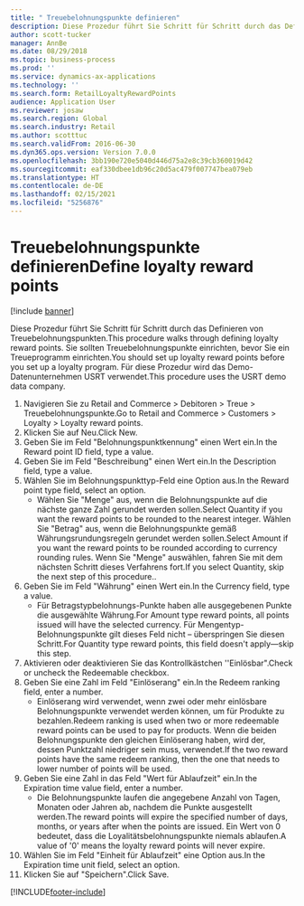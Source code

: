 ```yaml
---
title: " Treuebelohnungspunkte definieren"
description: Diese Prozedur führt Sie Schritt für Schritt durch das Definieren von Treuebelohnungspunkten.
author: scott-tucker
manager: AnnBe
ms.date: 08/29/2018
ms.topic: business-process
ms.prod: ''
ms.service: dynamics-ax-applications
ms.technology: ''
ms.search.form: RetailLoyaltyRewardPoints
audience: Application User
ms.reviewer: josaw
ms.search.region: Global
ms.search.industry: Retail
ms.author: scotttuc
ms.search.validFrom: 2016-06-30
ms.dyn365.ops.version: Version 7.0.0
ms.openlocfilehash: 3bb190e720e5040d446d75a2e8c39cb360019d42
ms.sourcegitcommit: eaf330dbee1db96c20d5ac479f007747bea079eb
ms.translationtype: HT
ms.contentlocale: de-DE
ms.lasthandoff: 02/15/2021
ms.locfileid: "5256876"
---
```

# <a name="define-loyalty-reward-points"></a><span data-ttu-id="23471-103"> Treuebelohnungspunkte definieren</span><span class="sxs-lookup"><span data-stu-id="23471-103">Define loyalty reward points</span></span>

[!include [banner](../includes/banner.md)]

<span data-ttu-id="23471-104">Diese Prozedur führt Sie Schritt für Schritt durch das Definieren von Treuebelohnungspunkten.</span><span class="sxs-lookup"><span data-stu-id="23471-104">This procedure walks through defining loyalty reward points.</span></span> <span data-ttu-id="23471-105">Sie sollten Treuebelohnungspunkte einrichten, bevor Sie ein Treueprogramm einrichten.</span><span class="sxs-lookup"><span data-stu-id="23471-105">You should set up loyalty reward points before you set up a loyalty program.</span></span> <span data-ttu-id="23471-106">Für diese Prozedur wird das Demo-Datenunternehmen USRT verwendet.</span><span class="sxs-lookup"><span data-stu-id="23471-106">This procedure uses the USRT demo data company.</span></span>

1. <span data-ttu-id="23471-107">Navigieren Sie zu Retail and Commerce > Debitoren > Treue > Treuebelohnungspunkte.</span><span class="sxs-lookup"><span data-stu-id="23471-107">Go to Retail and Commerce > Customers > Loyalty > Loyalty reward points.</span></span>
2. <span data-ttu-id="23471-108">Klicken Sie auf Neu.</span><span class="sxs-lookup"><span data-stu-id="23471-108">Click New.</span></span>
3. <span data-ttu-id="23471-109">Geben Sie im Feld "Belohnungspunktkennung" einen Wert ein.</span><span class="sxs-lookup"><span data-stu-id="23471-109">In the Reward point ID field, type a value.</span></span>
4. <span data-ttu-id="23471-110">Geben Sie im Feld "Beschreibung" einen Wert ein.</span><span class="sxs-lookup"><span data-stu-id="23471-110">In the Description field, type a value.</span></span>
5. <span data-ttu-id="23471-111">Wählen Sie im Belohnungspunkttyp-Feld eine Option aus.</span><span class="sxs-lookup"><span data-stu-id="23471-111">In the Reward point type field, select an option.</span></span>
    * <span data-ttu-id="23471-112">Wählen Sie "Menge" aus, wenn die Belohnungspunkte auf die nächste ganze Zahl gerundet werden sollen.</span><span class="sxs-lookup"><span data-stu-id="23471-112">Select Quantity if you want the reward points to be rounded to the nearest integer.</span></span> <span data-ttu-id="23471-113">Wählen Sie "Betrag" aus, wenn die Belohnungspunkte gemäß Währungsrundungsregeln gerundet werden sollen.</span><span class="sxs-lookup"><span data-stu-id="23471-113">Select Amount if you want the reward points to be rounded according to currency rounding rules.</span></span> <span data-ttu-id="23471-114">Wenn Sie "Menge" auswählen, fahren Sie mit dem nächsten Schritt dieses Verfahrens fort.</span><span class="sxs-lookup"><span data-stu-id="23471-114">If you select Quantity, skip the next step of this procedure..</span></span>  
6. <span data-ttu-id="23471-115">Geben Sie im Feld "Währung" einen Wert ein.</span><span class="sxs-lookup"><span data-stu-id="23471-115">In the Currency field, type a value.</span></span>
    * <span data-ttu-id="23471-116">Für Betragstypbelohnungs-Punkte haben alle ausgegebenen Punkte die ausgewählte Währung.</span><span class="sxs-lookup"><span data-stu-id="23471-116">For Amount type reward points, all points issued will have the selected currency.</span></span> <span data-ttu-id="23471-117">Für Mengentyp-Belohnungspunkte gilt dieses Feld nicht – überspringen Sie diesen Schritt.</span><span class="sxs-lookup"><span data-stu-id="23471-117">For Quantity type reward points, this field doesn't apply—skip this step.</span></span>  
7. <span data-ttu-id="23471-118">Aktivieren oder deaktivieren Sie das Kontrollkästchen ''Einlösbar".</span><span class="sxs-lookup"><span data-stu-id="23471-118">Check or uncheck the Redeemable checkbox.</span></span>
8. <span data-ttu-id="23471-119">Geben Sie eine Zahl im Feld "Einlöserang" ein.</span><span class="sxs-lookup"><span data-stu-id="23471-119">In the Redeem ranking field, enter a number.</span></span>
    * <span data-ttu-id="23471-120">Einlöserang wird verwendet, wenn zwei oder mehr einlösbare Belohnungspunkte verwendet werden können, um für Produkte zu bezahlen.</span><span class="sxs-lookup"><span data-stu-id="23471-120">Redeem ranking is used when two or more redeemable reward points can be used to pay for products.</span></span> <span data-ttu-id="23471-121">Wenn die beiden Belohnungspunkte den gleichen Einlöserang haben, wird der, dessen Punktzahl niedriger sein muss, verwendet.</span><span class="sxs-lookup"><span data-stu-id="23471-121">If the two reward points have the same redeem ranking, then the one that needs to lower number of points will be used.</span></span>  
9. <span data-ttu-id="23471-122">Geben Sie eine Zahl in das Feld "Wert für Ablaufzeit" ein.</span><span class="sxs-lookup"><span data-stu-id="23471-122">In the Expiration time value field, enter a number.</span></span>
    * <span data-ttu-id="23471-123">Die Belohnungspunkte laufen die angegebene Anzahl von Tagen, Monaten oder Jahren ab, nachdem die Punkte ausgestellt werden.</span><span class="sxs-lookup"><span data-stu-id="23471-123">The reward points will expire the specified number of days, months, or years after when the points are issued.</span></span> <span data-ttu-id="23471-124">Ein Wert von 0 bedeutet, dass die Loyalitätsbelohnungspunkte niemals ablaufen.</span><span class="sxs-lookup"><span data-stu-id="23471-124">A value of '0' means the loyalty reward points will never expire.</span></span>  
10. <span data-ttu-id="23471-125">Wählen Sie im Feld "Einheit für Ablaufzeit" eine Option aus.</span><span class="sxs-lookup"><span data-stu-id="23471-125">In the Expiration time unit field, select an option.</span></span>
11. <span data-ttu-id="23471-126">Klicken Sie auf "Speichern".</span><span class="sxs-lookup"><span data-stu-id="23471-126">Click Save.</span></span>



[!INCLUDE[footer-include](../../includes/footer-banner.md)]